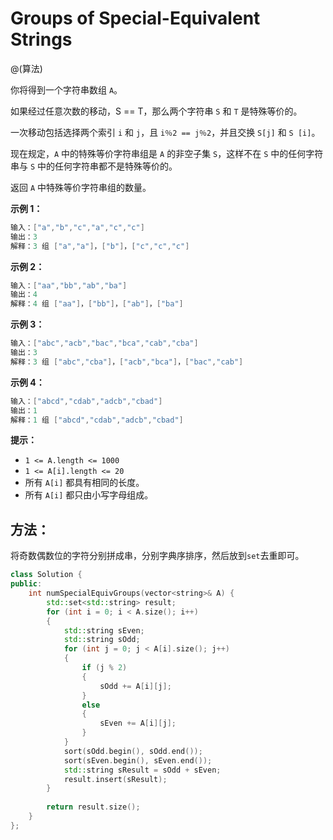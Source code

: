 # Groups of Special-Equivalent Strings

@(算法)

你将得到一个字符串数组 `A`。

如果经过任意次数的移动，S == T，那么两个字符串 `S` 和 `T` 是特殊等价的。

一次移动包括选择两个索引 `i` 和 `j`，且 `i％2 == j％2`，并且交换 `S[j]` 和 `S [i]`。

现在规定，`A` 中的特殊等价字符串组是 `A` 的非空子集 `S`，这样不在 `S` 中的任何字符串与 `S` 中的任何字符串都不是特殊等价的。

返回 `A` 中特殊等价字符串组的数量。

**示例 1：**
```powershell
输入：["a","b","c","a","c","c"]
输出：3
解释：3 组 ["a","a"]，["b"]，["c","c","c"]
```

**示例 2：**
```powershell
输入：["aa","bb","ab","ba"]
输出：4
解释：4 组 ["aa"]，["bb"]，["ab"]，["ba"]
```

**示例 3：**
```powershell
输入：["abc","acb","bac","bca","cab","cba"]
输出：3
解释：3 组 ["abc","cba"]，["acb","bca"]，["bac","cab"]
```

**示例 4：**
```powershell
输入：["abcd","cdab","adcb","cbad"]
输出：1
解释：1 组 ["abcd","cdab","adcb","cbad"]
```

**提示：**

+ `1 <= A.length <= 1000`
+  `1 <= A[i].length <= 20`
+  所有 `A[i]` 都具有相同的长度。
+  所有 `A[i]` 都只由小写字母组成。


## 方法：

将奇数偶数位的字符分别拼成串，分别字典序排序，然后放到`set`去重即可。

```cpp
class Solution {
public:
    int numSpecialEquivGroups(vector<string>& A) {
        std::set<std::string> result;
        for (int i = 0; i < A.size(); i++)
        {
            std::string sEven;
            std::string sOdd;
            for (int j = 0; j < A[i].size(); j++)
            {
                if (j % 2)
                {
                    sOdd += A[i][j];
                }
                else
                {
                    sEven += A[i][j];
                }     
            }
            sort(sOdd.begin(), sOdd.end());
            sort(sEven.begin(), sEven.end());
            std::string sResult = sOdd + sEven;
            result.insert(sResult);
        }
        
        return result.size();
    }
};
```
